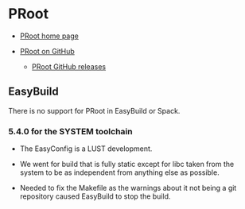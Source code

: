 # PRoot

-   [PRoot home page](https://proot-me.github.io/)
    
-   [PRoot on GitHub](https://github.com/proot-me/proot)
    
    -   [PRoot GitHub releases](https://github.com/proot-me/proot/releases)


## EasyBuild

There is no support for PRoot in EasyBuild or Spack.


### 5.4.0 for the SYSTEM toolchain

-   The EasyConfig is a LUST development. 

-   We went for build that is fully static except for libc taken from the system to
    be as independent from anything else as possible.
    
-   Needed to fix the Makefile as the warnings about it not being a git repository
    caused EasyBuild to stop the build.

